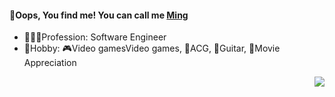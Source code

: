 <div>
  <div align="left">
   <h4>🫣Oops, You find me! You can call me <a href="https://github.com/123Chaos">Ming</a></h4>
   <ul>
     <li>🧑🏻‍💻Profession: Software Engineer</li>
     <li>🥳Hobby: 🎮Video gamesVideo games, 🫠ACG, 🎸Guitar, 🎥Movie Appreciation</li>
   </ul>
  </div>
  <div align="right">
    <img src="https://github-readme-stats.vercel.app/api/top-langs/?username=123Chaos&hide_title=true&hide_border=true&text_color=FFE5E5&bg_color=756AB6"/>
  </div>
</div>
